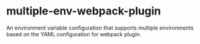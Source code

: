 # multiple-env-webpack-plugin

An environment variable configuration that supports multiple environments based on the YAML configuration for webpack plugin.
